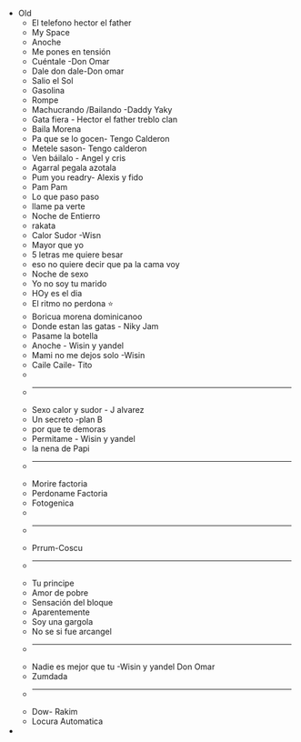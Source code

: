 - Old
	- El telefono hector el father
	- My Space
	- Anoche
	- Me pones en tensión
	- Cuéntale -Don Omar
	- Dale don dale-Don omar
	- Salio el Sol
	- Gasolina
	- Rompe
	- Machucrando /Bailando -Daddy Yaky
	- Gata fiera - Hector el father treblo clan
	- Baila Morena
	- Pa que se lo gocen- Tengo Calderon
	- Metele sason- Tengo calderon
	- Ven báilalo - Angel y cris
	- Agarral pegala azotala
	- Pum you readry- Alexis y fido
	- Pam  Pam
	- Lo que paso paso
	- llame pa verte
	- Noche de Entierro
	- rakata
	- Calor Sudor -Wisn
	- Mayor que yo
	- 5 letras me quiere besar
	- eso no quiere decir que pa la cama voy
	- Noche de sexo
	- Yo no soy tu marido
	- HOy es el dia
	- El ritmo no perdona ⭐
	- Boricua morena dominicanoo
	- Donde estan las gatas - Niky Jam
	- Pasame la botella
	- Anoche - Wisin y yandel
	- Mami no me dejos solo -Wisin
	- Caile Caile- Tito
	-
	-
	  ---
	- Sexo calor y sudor - J alvarez
	- Un secreto -plan B
	- por que te demoras
	- Permitame - Wisin y yandel
	- la nena de Papi
	-
	  ---
	- Morire factoria
	- Perdoname Factoria
	- Fotogenica
	-
	-
	  ---
	- Prrum-Coscu
	-
	  ---
	- Tu principe
	- Amor de pobre
	- Sensación del bloque
	- Aparentemente
	- Soy una gargola
	- No se si fue arcangel
	-
	  ---
	- Nadie es mejor que tu -Wisin y yandel Don Omar
	- Zumdada
	-
	  ---
	- Dow- Rakim
	- Locura Automatica
-